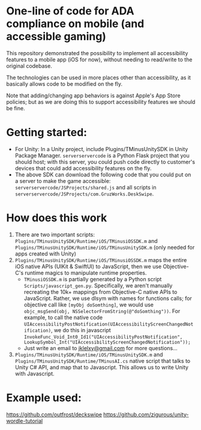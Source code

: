 # One-line of code for ADA compliance on mobile (and accessible gaming)

This repository demonstrated the possibility to implement all accessibility features to a mobile app (iOS for now), without needing to read/write to the original codebase.

The technologies can be used in more places other than accessibility, as it basically allows code to be modified on the fly.

Note that adding/changing app behaviors is against Apple's App Store policies; but as we are doing this to support accessibility features we should be fine.


# Getting started:
- For Unity: In a Unity project, include Plugins/TMinusUnitySDK in Unity Package Manager.
`serverservercode` is a Python Flask project that you should host; with this server, you could push code directly to customer's devices that could add accessibility features on the fly.
- The above SDK can download the following code that you could put on a server to make the game accessible: `serverservercode/JSProjects/shared.js` and all scripts in `serverservercode/JSProjects/com.GruzWorks.DeskSwipe`.


# How does this work
1. There are two important scripts: `Plugins/TMinusUnitySDK/Runtime/iOS/TMinusiOSSDK.m` and `Plugins/TMinusUnitySDK/Runtime/iOS/TMinusUnitySDK.m` (only needed for apps created with Unity)
2. `Plugins/TMinusUnitySDK/Runtime/iOS/TMinusiOSSDK.m` maps the entire iOS native APIs (UIKit & SwiftUI) to JavaScript, then we use Objective-C's runtime magics to manipulate runtime properties.
    - `TMinusiOSSDK.m` is partially generated by a Python script `Scripts/javascript_gen.py`. Specifically, we aren't manually recreating the 10k+ mappings from Objective-C native APIs to JavaScript. Rather, we use dlsym with names for functions calls; for objective call like `[myObj doSomthing]`, we would use `objc_msgSend(obj, NSSelectorFromString(@"doSomthing"))`. For example, to call the native code `UIAccessibilityPostNotification(UIAccessibilityScreenChangedNotification)`, we do this in javascript `InvokeFunc_Void_Int0_Id1("UIAccessibilityPostNotification", LookupSymbol_Int("UIAccessibilityScreenChangedNotification"));`
    - Just write an email to jklelxy@gmail.com for more questions...
3. `Plugins/TMinusUnitySDK/Runtime/iOS/TMinusUnitySDK.m` and `Plugins/TMinusUnitySDK/Runtime/TMinusAI.cs` native script that talks to Unity C# API, and map that to Javascript. This allows us to write Unity with Javascript.

# Example used:
https://github.com/outfrost/deckswipe
https://github.com/zigurous/unity-wordle-tutorial
